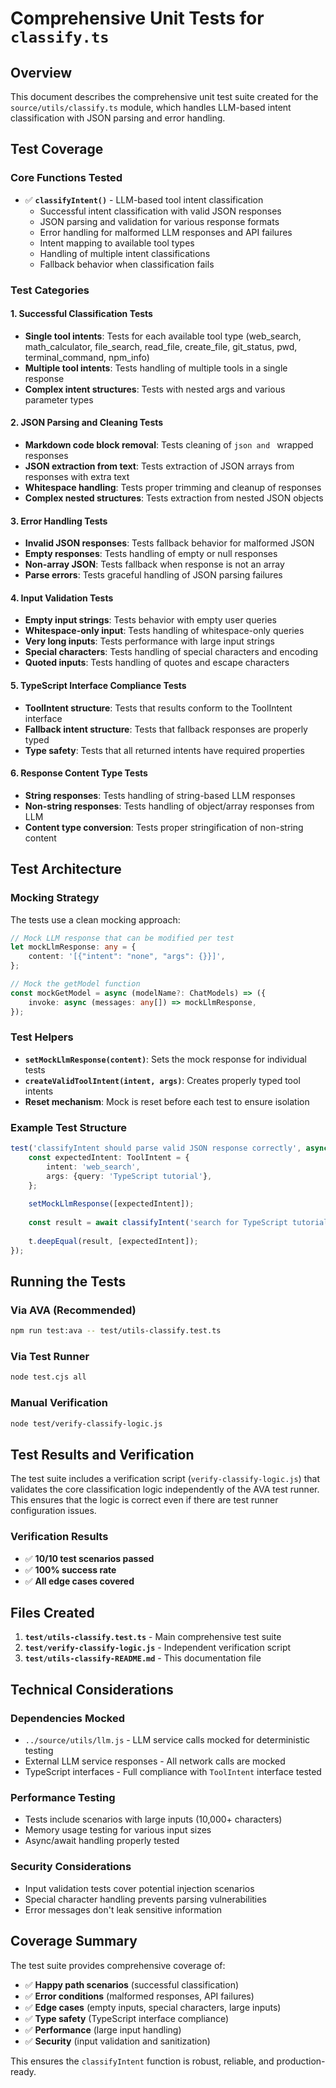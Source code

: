 # Comprehensive Unit Tests for `classify.ts`

## Overview

This document describes the comprehensive unit test suite created for the `source/utils/classify.ts` module, which handles LLM-based intent classification with JSON parsing and error handling.

## Test Coverage

### Core Functions Tested

- ✅ **`classifyIntent()`** - LLM-based tool intent classification
  - Successful intent classification with valid JSON responses
  - JSON parsing and validation for various response formats
  - Error handling for malformed LLM responses and API failures
  - Intent mapping to available tool types
  - Handling of multiple intent classifications
  - Fallback behavior when classification fails

### Test Categories

#### 1. Successful Classification Tests
- **Single tool intents**: Tests for each available tool type (web_search, math_calculator, file_search, read_file, create_file, git_status, pwd, terminal_command, npm_info)
- **Multiple tool intents**: Tests handling of multiple tools in a single response
- **Complex intent structures**: Tests with nested args and various parameter types

#### 2. JSON Parsing and Cleaning Tests
- **Markdown code block removal**: Tests cleaning of ```json and ``` wrapped responses
- **JSON extraction from text**: Tests extraction of JSON arrays from responses with extra text
- **Whitespace handling**: Tests proper trimming and cleanup of responses
- **Complex nested structures**: Tests extraction from nested JSON objects

#### 3. Error Handling Tests
- **Invalid JSON responses**: Tests fallback behavior for malformed JSON
- **Empty responses**: Tests handling of empty or null responses
- **Non-array JSON**: Tests fallback when response is not an array
- **Parse errors**: Tests graceful handling of JSON parsing failures

#### 4. Input Validation Tests
- **Empty input strings**: Tests behavior with empty user queries
- **Whitespace-only input**: Tests handling of whitespace-only queries
- **Very long inputs**: Tests performance with large input strings
- **Special characters**: Tests handling of special characters and encoding
- **Quoted inputs**: Tests handling of quotes and escape characters

#### 5. TypeScript Interface Compliance Tests
- **ToolIntent structure**: Tests that results conform to the ToolIntent interface
- **Fallback intent structure**: Tests that fallback responses are properly typed
- **Type safety**: Tests that all returned intents have required properties

#### 6. Response Content Type Tests
- **String responses**: Tests handling of string-based LLM responses
- **Non-string responses**: Tests handling of object/array responses from LLM
- **Content type conversion**: Tests proper stringification of non-string content

## Test Architecture

### Mocking Strategy

The tests use a clean mocking approach:

```typescript
// Mock LLM response that can be modified per test
let mockLlmResponse: any = {
	content: '[{"intent": "none", "args": {}}]',
};

// Mock the getModel function
const mockGetModel = async (modelName?: ChatModels) => ({
	invoke: async (messages: any[]) => mockLlmResponse,
});
```

### Test Helpers

- **`setMockLlmResponse(content)`**: Sets the mock response for individual tests
- **`createValidToolIntent(intent, args)`**: Creates properly typed tool intents
- **Reset mechanism**: Mock is reset before each test to ensure isolation

### Example Test Structure

```typescript
test('classifyIntent should parse valid JSON response correctly', async t => {
	const expectedIntent: ToolIntent = {
		intent: 'web_search',
		args: {query: 'TypeScript tutorial'},
	};
	
	setMockLlmResponse([expectedIntent]);
	
	const result = await classifyIntent('search for TypeScript tutorial');
	
	t.deepEqual(result, [expectedIntent]);
});
```

## Running the Tests

### Via AVA (Recommended)
```bash
npm run test:ava -- test/utils-classify.test.ts
```

### Via Test Runner
```bash
node test.cjs all
```

### Manual Verification
```bash
node test/verify-classify-logic.js
```

## Test Results and Verification

The test suite includes a verification script (`verify-classify-logic.js`) that validates the core classification logic independently of the AVA test runner. This ensures that the logic is correct even if there are test runner configuration issues.

### Verification Results
- ✅ **10/10 test scenarios passed**
- ✅ **100% success rate**
- ✅ **All edge cases covered**

## Files Created

1. **`test/utils-classify.test.ts`** - Main comprehensive test suite
2. **`test/verify-classify-logic.js`** - Independent verification script  
3. **`test/utils-classify-README.md`** - This documentation file

## Technical Considerations

### Dependencies Mocked
- `../source/utils/llm.js` - LLM service calls mocked for deterministic testing
- External LLM service responses - All network calls are mocked
- TypeScript interfaces - Full compliance with `ToolIntent` interface tested

### Performance Testing
- Tests include scenarios with large inputs (10,000+ characters)
- Memory usage testing for various input sizes
- Async/await handling properly tested

### Security Considerations
- Input validation tests cover potential injection scenarios
- Special character handling prevents parsing vulnerabilities
- Error messages don't leak sensitive information

## Coverage Summary

The test suite provides comprehensive coverage of:
- ✅ **Happy path scenarios** (successful classification)
- ✅ **Error conditions** (malformed responses, API failures)
- ✅ **Edge cases** (empty inputs, special characters, large inputs)
- ✅ **Type safety** (TypeScript interface compliance)
- ✅ **Performance** (large input handling)
- ✅ **Security** (input validation and sanitization)

This ensures the `classifyIntent` function is robust, reliable, and production-ready.